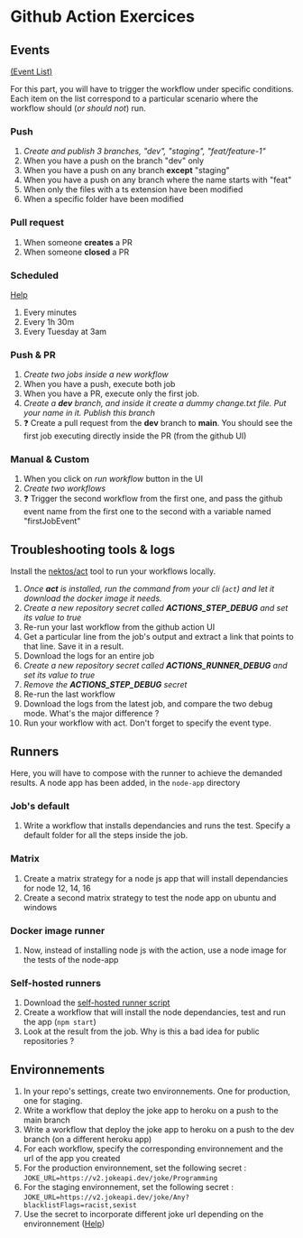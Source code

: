 # Github Action Exercices

## Events
[(Event List)](https://docs.github.com/en/actions/using-workflows/events-that-trigger-workflows)

For this part, you will have to trigger the workflow under specific conditions. Each item on the list correspond to a particular scenario where the workflow should (*or should not*) run.

### Push
1. *Create and publish 3 branches, "dev", "staging", "feat/feature-1"*
2. When you have a push on the branch "dev" only
3. When you have a push on any branch **except** "staging"
4. When you have a push on any branch where the name starts with "feat"
5. When only the files with a ts extension have been modified
6. When a specific folder have been modified


### Pull request
1. When someone **creates** a PR
2. When someone **closed** a PR

### Scheduled
[Help](https://crontab.guru)
1. Every minutes
2. Every 1h 30m
3. Every Tuesday at 3am

### Push & PR
1. *Create two jobs inside a new workflow*
2. When you have a push, execute both job
3. When you have a PR, execute only the first job.
4. *Create a **dev** branch, and inside it create a dummy change.txt file. Put your name in it. Publish this branch*
5. ❓ Create a pull request from the **dev** branch to **main**. You should see the first job executing directly inside the PR (from the github UI)

### Manual & Custom
1. When you click on *run workflow* button in the UI
2. *Create two workflows*
3. ❓ Trigger the second workflow from the first one, and pass the github event name from the first one to the second with a variable named "firstJobEvent"

## Troubleshooting tools & logs
Install the [nektos/act](https://github.com/nektos/act) tool to run your workflows locally.

1. *Once **act** is installed, run the command from your cli (`act`) and let it download the docker image it needs.*
2. *Create a new repository secret called **ACTIONS_STEP_DEBUG** and set its value to true*
3. Re-run your last workflow from the github action UI
4. Get a particular line from the job's output and extract a link that points to that line. Save it in a result.
5. Download the logs for an entire job
6. *Create a new repository secret called **ACTIONS_RUNNER_DEBUG** and set its value to true*
7. *Remove the **ACTIONS_STEP_DEBUG** secret*
8. Re-run the last workflow
9. Download the logs from the latest job, and compare the two debug mode. What's the major difference ?
10. Run your workflow with act. Don't forget to specify the event type.

## Runners

Here, you will have to compose with the runner to achieve the demanded results. A node app has been added, in the `node-app` directory

### Job's default

1. Write a workflow that installs dependancies and runs the test. Specify a default folder for all the steps inside the job.


### Matrix 

1. Create a matrix strategy for a node js app that will install dependancies for node 12, 14, 16
2. Create a second matrix strategy to test the node app on ubuntu and windows

### Docker image runner
1. Now, instead of installing node js with the action, use a node image for the tests of the node-app

### Self-hosted runners
1. Download the [self-hosted runner script](https://docs.github.com/en/actions/hosting-your-own-runners/adding-self-hosted-runners) 
2. Create a workflow that will install the node dependancies, test and run the app (`npm start`)
3. Look at the result from the job. Why is this a bad idea for public repositories ?

## Environnements

1. In your repo's settings, create two environnements. One for production, one for staging.
2. Write a workflow that deploy the joke app to heroku on a push to the main branch
3. Write a workflow that deploy the joke app to heroku on a push to the dev branch (on a different heroku app)
4. For each workflow, specify the corresponding environnement and the url of the app you created
5. For the production environnement, set the following secret : `JOKE_URL=https://v2.jokeapi.dev/joke/Programming`
6. For the staging environnement, set the following secret : `JOKE_URL=https://v2.jokeapi.dev/joke/Any?blacklistFlags=racist,sexist`
7. Use the secret to incorporate different joke url depending on the environnement ([Help](https://github.com/marketplace/actions/deploy-to-heroku#procfile-passing))